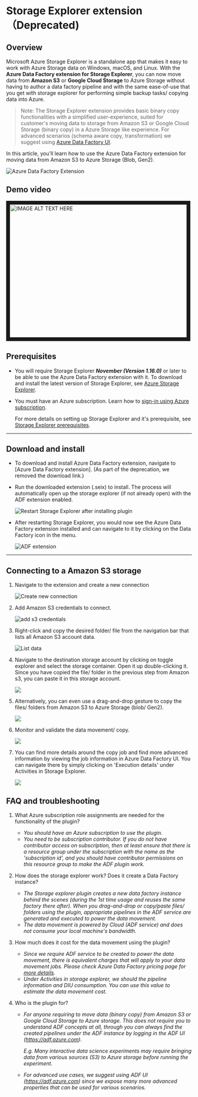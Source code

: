 # Storage Explorer extension （Deprecated)

## Overview

Microsoft Azure Storage Explorer is a standalone app that makes it easy to work with Azure Storage data on Windows, macOS, and Linux. With the **Azure Data Factory extension for Storage Explorer**, you can now move data from **Amazon S3** or **Google Cloud Storage** to Azure Storage without having to author a data factory pipeline and with the same ease-of-use that you get with storage explorer for performing simple backup tasks/ copying data into Azure. 

> Note: The Storage Explorer extension provides basic binary copy functionalities with a simplified user-experience, suited for customer's moving data to storage from Amazon S3 or Google Cloud Storage (binary copy) in a Azure Storage like experience. For advanced scenarios (schema aware copy, transformation) we suggest using [Azure Data Factory UI](https://adf.azure.com).

In this article, you'll learn how to use the Azure Data Factory extension for moving data from Amazon S3 to Azure Storage (Blob, Gen2).

![Azure Data Factory Extension](./images/3.jpg)

## Demo video
<a href="http://www.youtube.com/watch?feature=player_embedded&v=GacGa5T0flk
" target="_blank"><img src="http://img.youtube.com/vi/GacGa5T0flk/0.jpg" 
alt="IMAGE ALT TEXT HERE" width="480" height="360" border="10" /></a>

## Prerequisites

- You will require Storage Explorer ***November (Version 1.16.0)*** or later to be able to use the Azure Data Factory extension with it. To download and install the latest version of Storage Explorer, see [Azure Storage Explorer](https://www.storageexplorer.com/).

- You must have an Azure subscription. Learn how to [sign-in using Azure subscription](https://docs.microsoft.com/en-us/azure/vs-azure-tools-storage-manage-with-storage-explorer?tabs=windows#sign-in-to-azure ). 

  For more details on setting up Storage Explorer and it's prerequisite, see [Storage Explorer prerequisites](https://docs.microsoft.com/azure/vs-azure-tools-storage-manage-with-storage-explorer?tabs=windows#prerequisites).

---

## Download and install

- To download and install Azure Data Factory extension, navigate to [Azure Data Factory extension]. (As part of the deprecation, we removed the download link.)

- Run the downloaded extension (.seix) to install. The process will automatically open up the storage explorer (if not already open) with the ADF extension enabled. 

  ![Restart Storage Explorer after installing plugin](./images/installed-extension-restart.png)

- After restarting Storage Explorer, you would now see the Azure Data Factory extension installed and can navigate to it by clicking on the Data Factory icon in the menu.

  ![ADF extension](./images/9.jpg)

---

## Connecting to a Amazon S3 storage

1. Navigate to the extension and create a new connection

   ![Create new connection](./images/create-new-connection.png)

2. Add Amazon S3 credentials to connect. 

   ![add s3 credentials](./images/3.jpg)

3. Right-click and copy the desired folder/ file from the navigation bar that lists all Amazon S3 account data. 

   ![List data](./images/4.jpg)

4. Navigate to the destination storage account by clicking on toggle explorer and select the storage container. Open it up double-clicking it. Since you have copied the file/ folder in the previous step from Amazon s3, you can paste it in this storage account. 

   ![](./images/5.jpg)

5. Alternatively, you can even use a drag-and-drop gesture to copy the files/ folders from Amazon S3 to Azure Storage (blob/ Gen2). 

   ![](./images/6.jpg)

6. Monitor and validate the data movement/ copy.  

   ![](./images/7.jpg)

7. You can find more details around the copy job and find more advanced information by viewing the job information in Azure Data Factory UI. You can navigate there by simply clicking on 'Execution details' under Activities in Storage Explorer.  

   ![](./images/8.jpg)

## FAQ and troubleshooting

1. What Azure subscription role assignments are needed for the functionality of the plugin?

   - *You should have an Azure subscription to use the plugin.* 
   - *You need to be subscription contributor. If you do not have contributor access on subscription, then at least ensure that there is a resource group under the subscription with the name as the 'subscription id', and you should have contributor permissions on this resource group to make the ADF plugin work.* 

2. How does the storage explorer work? Does it create a Data Factory instance?

   - *The Storage explorer plugin creates a new data factory instance behind the scenes (during the 1st time usage and reuses the same factory there after). When you drag-and-drop or copy/paste files/ folders using the plugin, appropriate pipelines in the ADF service are generated and executed to power the data movement.*
   - *The data movement is powered by Cloud (ADF service) and does not consume your local machine's bandwidth.*   

3. How much does it cost for the data movement using the plugin? 

   - *Since we require ADF service to be created to power the data movement, there is equivalent charges that will apply to your data movement jobs. Please check Azure Data Factory pricing page for [more details](https://azure.microsoft.com/pricing/details/data-factory/).* 
   - *Under Activities in storage explorer, we should the pipeline information and DIU consumption. You can use this value to estimate the data movement cost.* 

4. Who is the plugin for?

   - *For anyone requiring to move data (binary copy) from Amazon S3 or Google Cloud Storage to Azure storage. This does not require you to understand ADF concepts at all, through you can always find the created pipelines under the ADF instance by logging in the ADF UI (https://adf.azure.com).*  

     *E.g. Many interactive data science experiments may require bringing data from various sources (S3) to Azure storage before running the experiment.* 

   - *For advanced use cases, we suggest using ADF UI (https://adf.azure.com) since we expose many more advanced properties that can be used for various scenarios.* 
